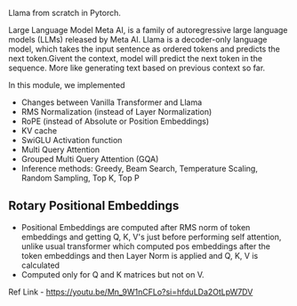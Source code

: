  Llama from scratch in Pytorch.

 

 Large Language Model Meta AI, is a family of autoregressive large language models (LLMs) released by Meta AI. Llama is a decoder-only language model, which takes the input sentence as ordered tokens and predicts the next token.Givent the context, model will predict the next token in the sequence. More like generating text based on previous context so far.

 In this module, we implemented

 - Changes between Vanilla Transformer and Llama
 - RMS Normalization (instead of Layer Normalization)
 - RoPE (instead of Absolute or Position Embeddings) 
 - KV cache
 - SwiGLU Activation function
 - Multi Query Attention
 - Grouped Multi Query Attention (GQA)
 - Inference methods: Greedy, Beam Search, Temperature Scaling, Random Sampling, Top K, Top P

 Rotary Positional Embeddings
 ----------------------------
- Positional Embeddings are computed after RMS norm of token embeddings and getting Q, K, V's just before performing self attention, unlike usual transformer which computed pos embeddings after the token embeddings and then Layer Norm is applied and Q, K, V is calculated
- Computed only for Q and K matrices but not on V. 

 Ref Link - https://youtu.be/Mn_9W1nCFLo?si=hfduLDa2OtLpW7DV